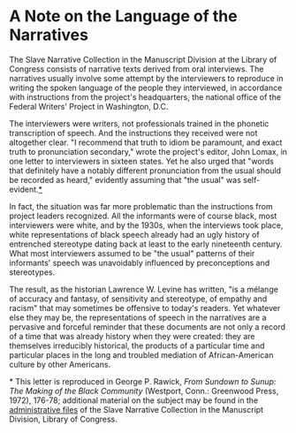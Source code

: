 

A Note on the Language of the Narratives
========================================

The Slave Narrative Collection in the Manuscript Division at the Library of Congress consists of narrative texts derived from oral interviews. The narratives usually involve some attempt by the interviewers to reproduce in writing the spoken language of the people they interviewed, in accordance with instructions from the project's headquarters, the national office of the Federal Writers' Project in Washington, D.C.

The interviewers were writers, not professionals trained in the phonetic transcription of speech. And the instructions they received were not altogether clear. "I recommend that truth to idiom be paramount, and exact truth to pronunciation secondary," wrote the project's editor, John Lomax, in one letter to interviewers in sixteen states. Yet he also urged that "words that definitely have a notably different pronunciation from the usual should be recorded as heard," evidently assuming that "the usual" was self-evident.[\*](#note)

In fact, the situation was far more problematic than the instructions from project leaders recognized. All the informants were of course black, most interviewers were white, and by the 1930s, when the interviews took place, white representations of black speech already had an ugly history of entrenched stereotype dating back at least to the early nineteenth century. What most interviewers assumed to be "the usual" patterns of their informants' speech was unavoidably influenced by preconceptions and stereotypes.

The result, as the historian Lawrence W. Levine has written, "is a mélange of accuracy and fantasy, of sensitivity and stereotype, of empathy and racism" that may sometimes be offensive to today's readers. Yet whatever else they may be, the representations of speech in the narratives are a pervasive and forceful reminder that these documents are not only a record of a time that was already history when they were created: they are themselves irreducibly historical, the products of a particular time and particular places in the long and troubled mediation of African-American culture by other Americans.

\* This letter is reproduced in George P. Rawick, *From Sundown to Sunup: The Making of the Black Community* (Westport, Conn.: Greenwood Press, 1972), 176-78; additional material on the subject may be found in the [administrative files](/item/mesn001/) of the Slave Narrative Collection in the Manuscript Division, Library of Congress.

